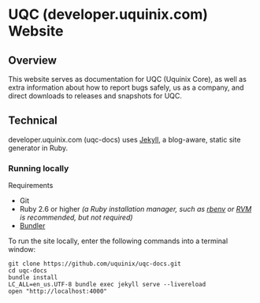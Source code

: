 # UQC (developer.uquinix.com) Website

## Overview

This website serves as documentation for UQC (Uquinix Core), as well as extra information about how to report bugs safely, us as a company, and direct downloads to releases and snapshots for UQC.

## Technical

developer.uquinix.com (uqc-docs) uses [Jekyll](https://jekyllrb.com), a blog-aware, static site generator in Ruby.

### Running locally

Requirements
- Git
- Ruby 2.6 or higher
  _(a Ruby installation manager, such as
  [rbenv](https://github.com/sstephenson/rbenv) or
  [RVM](https://rvm.io) is recommended, but not required)_
- [Bundler](https://bundler.io/)

To run the site locally, enter the following commands into a terminal window:

```shell
git clone https://github.com/uquinix/uqc-docs.git
cd uqc-docs
bundle install
LC_ALL=en_us.UTF-8 bundle exec jekyll serve --livereload
open "http://localhost:4000"
```
